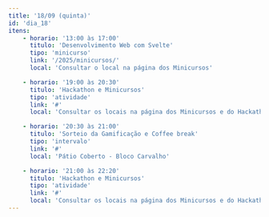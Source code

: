 ```yaml
---
title: '18/09 (quinta)'
id: 'dia_18'
itens:
    - horario: '13:00 às 17:00'
      titulo: 'Desenvolvimento Web com Svelte'
      tipo: 'minicurso'
      link: '/2025/minicursos/'
      local: 'Consultar o local na página dos Minicursos'

    - horario: '19:00 às 20:30'
      titulo: 'Hackathon e Minicursos'
      tipo: 'atividade'
      link: '#'
      local: 'Consultar os locais na página dos Minicursos e do Hackathon'

    - horario: '20:30 às 21:00'
      titulo: 'Sorteio da Gamificação e Coffee break'
      tipo: 'intervalo'
      link: '#'
      local: 'Pátio Coberto - Bloco Carvalho'

    - horario: '21:00 às 22:20'
      titulo: 'Hackathon e Minicursos'
      tipo: 'atividade'
      link: '#'
      local: 'Consultar os locais na página dos Minicursos e do Hackathon'
---
```

